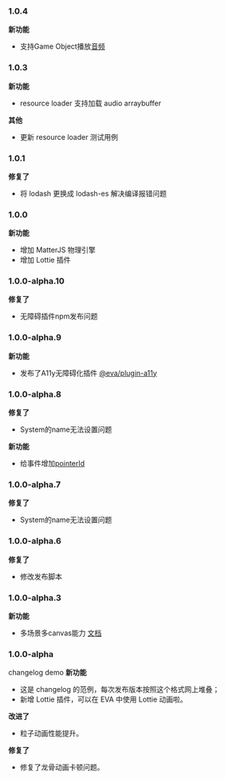### 1.0.4

**新功能**
- 支持Game Object播放[音频](https://eva-engine.gitee.io/#/tutorials/sound) 


### 1.0.3

**新功能**
- resource loader 支持加载 audio arraybuffer
  
**其他**
- 更新 resource loader 测试用例

### 1.0.1

**修复了**
- 将 lodash 更换成 lodash-es 解决编译报错问题

### 1.0.0

**新功能**
- 增加 MatterJS 物理引擎
- 增加 Lottie 插件

### 1.0.0-alpha.10

**修复了**
 - 无障碍插件npm发布问题

### 1.0.0-alpha.9

**新功能**
 - 发布了A11y无障碍化插件 [@eva/plugin-a11y](https://eva.js.org/#/tutorials/a11yPlugin)


### 1.0.0-alpha.8
**修复了**
 - System的name无法设置问题

**新功能**
 - 给事件增加[pointerId](https://eva.js.org/#/tutorials/interactionEvent?id=instance-event39s-arguments)

### 1.0.0-alpha.7
**修复了**
 - System的name无法设置问题

### 1.0.0-alpha.6
**修复了**
 - 修改发布脚本

### 1.0.0-alpha.3
**新功能**
 - 多场景多canvas能力 [文档](https://eva.js.org/#/tutorials/game?id=%e6%b8%b2%e6%9f%93%e5%88%b0%e5%a4%9a%e4%b8%aa-canvas)


### 1.0.0-alpha 
changelog demo
**新功能**
 - 这是 changelog 的范例，每次发布版本按照这个格式网上堆叠；
 - 新增 Lottie 插件，可以在 EVA 中使用 Lottie 动画啦。

**改进了**
 - 粒子动画性能提升。

**修复了**
 - 修复了龙骨动画卡顿问题。
